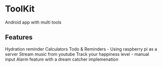 # ToolKit
Android app with multi tools


## Features
Hydration reminder
Calculators
Todo & Reminders - Using raspberry pi as a server
Stream music from youtube
Track your happiness level - manual input
Alarm feature with a dream catcher implemenation

